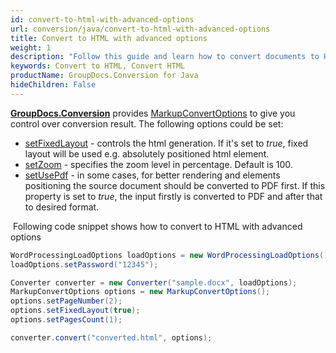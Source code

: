 ```yaml
---
id: convert-to-html-with-advanced-options
url: conversion/java/convert-to-html-with-advanced-options
title: Convert to HTML with advanced options
weight: 1
description: "Follow this guide and learn how to convert documents to HTML format with fixed layout, zoom and other customizations using GroupDocs.Conversion for Java."
keywords: Convert to HTML, Convert HTML
productName: GroupDocs.Conversion for Java
hideChildren: False
---
```

**[GroupDocs.Conversion](https://products.groupdocs.com/conversion/java)** provides [MarkupConvertOptions](https://reference.groupdocs.com/java/conversion/com.groupdocs.conversion.options.convert/MarkupConvertOptions) to give you control over conversion result. The following options could be set:
*   [setFixedLayout](https://reference.groupdocs.com/java/conversion/com.groupdocs.conversion.options.convert/MarkupConvertOptions#setFixedLayout(boolean)) - controls the html generation. If it's set to *true*, fixed layout will be used e.g. absolutely positioned html element. 
*   [setZoom](https://reference.groupdocs.com/java/conversion/com.groupdocs.conversion.options.convert/MarkupConvertOptions#setZoom(int)) - specifies the zoom level in percentage. Default is 100.      
*   [setUsePdf](https://reference.groupdocs.com/java/conversion/com.groupdocs.conversion.options.convert/MarkupConvertOptions#setUsePdf(boolean)) - in some cases, for better rendering and elements positioning the source document should be converted to PDF first. If this property is set to *true*, the input firstly is converted to PDF and after that to desired format.  
    

 Following code snippet shows how to convert to HTML with advanced options

```java
WordProcessingLoadOptions loadOptions = new WordProcessingLoadOptions();
loadOptions.setPassword("12345");

Converter converter = new Converter("sample.docx", loadOptions);
MarkupConvertOptions options = new MarkupConvertOptions();
options.setPageNumber(2);
options.setFixedLayout(true);
options.setPagesCount(1);

converter.convert("converted.html", options);
```
